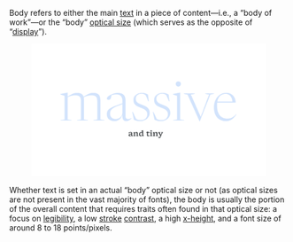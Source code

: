 
Body refers to either the main [text](/glossary/text_copy) in a piece of content—i.e., a “body of work”—or the “body” [optical size](/glossary/optical_sizes) (which serves as the opposite of “[display](/glossary/display)”).

<figure>

![The word “Massive” set in a display optical size and, beneath it, “and tiny” set in a body optical size. The body size is highlighted.](images/thumbnail.svg)

</figure>

Whether text is set in an actual “body” optical size or not (as optical sizes are not present in the vast majority of fonts), the body is usually the portion of the overall content that requires traits often found in that optical size: a focus on [legibility](/glossary/legibility), a low [stroke](/glossary/stroke) [contrast](/glossary/contrast), a high [x-height](/glossary/x_height), and a font size of around 8 to 18 points/pixels.
